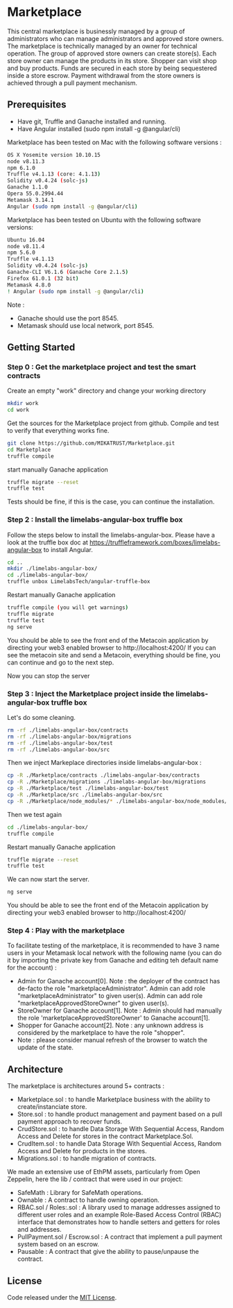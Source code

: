 # Marketplace

This central marketplace is businessly managed by a group of administrators who can manage administrators and approved store owners. The marketplace is technically managed by an owner for technical operation. The group of approved store owners can create store(s). Each store owner can manage the products in its store. Shopper can visit shop and buy products. Funds are secured in each store by being sequestered inside a store escrow. Payment withdrawal from the store owners is achieved through a pull payment mechanism.

## Prerequisites
* Have git, Truffle and Ganache installed and running.
* Have Angular installed (sudo npm install -g @angular/cli)

Marketplace has been tested on Mac with the following software versions :
```sh
OS X Yosemite version 10.10.15
node v8.11.3
npm 6.1.0
Truffle v4.1.13 (core: 4.1.13)
Solidity v0.4.24 (solc-js)
Ganache 1.1.0
Opera 55.0.2994.44
Metamask 3.14.1
Angular (sudo npm install -g @angular/cli)
```

Marketplace has been tested on Ubuntu with the following software versions:
```sh
Ubuntu 16.04
node v8.11.4
npm 5.6.0
Truffle v4.1.13
Solidity v0.4.24 (solc-js)
Ganache-CLI V6.1.6 (Ganache Core 2.1.5)
Firefox 61.0.1 (32 bit)
Metamask 4.8.0
! Angular (sudo npm install -g @angular/cli)
```

Note :
* Ganache should use the port 8545.
* Metamask should use local network, port 8545.


## Getting Started
### Step 0 : Get the marketplace project and test the smart contracts
Create an empty "work" directory and change your working directory
```sh
mkdir work
cd work
```
Get the sources for the Marketplace project from github.
Compile and test to verify that everything works fine.
```sh
git clone https://github.com/MIKATRUST/Marketplace.git
cd Marketplace
truffle compile
```
start manually Ganache application
```sh
truffle migrate --reset
truffle test
```
Tests should be fine, if this is the case, you can continue the installation.

### Step 2 : Install the limelabs-angular-box truffle box
Follow the steps below to install the limelabs-angular-box. Please have a look at the truffle box doc at  https://truffleframework.com/boxes/limelabs-angular-box to install Angular.
```sh
cd ..
mkdir ./limelabs-angular-box/
cd ./limelabs-angular-box/
truffle unbox LimelabsTech/angular-truffle-box
```
Restart manually Ganache application
```sh
truffle compile (you will get warnings)
truffle migrate
truffle test
ng serve
```
You should be able to see the front end of the Metacoin application by directing your web3 enabled browser to http://localhost:4200/
If you can see the metacoin site and send a Metacoin, everything should be fine, you can continue and go to the next step.

Now you can stop the server

### Step 3 : Inject the Marketplace project inside the limelabs-angular-box truffle box
Let's do some cleaning.
```sh
rm -rf ./limelabs-angular-box/contracts
rm -rf ./limelabs-angular-box/migrations
rm -rf ./limelabs-angular-box/test
rm -rf ./limelabs-angular-box/src
```
Then we inject Markeplace directories inside limelabs-angular-box :
```sh
cp -R ./Marketplace/contracts ./limelabs-angular-box/contracts
cp -R ./Marketplace/migrations ./limelabs-angular-box/migrations
cp -R ./Marketplace/test ./limelabs-angular-box/test
cp -R ./Marketplace/src ./limelabs-angular-box/src
cp -R ./Marketplace/node_modules/* ./limelabs-angular-box/node_modules/
```
Then we test again
```sh
cd ./limelabs-angular-box/
truffle compile
```
Restart manually Ganache application
```sh
truffle migrate --reset
truffle test
```
We can now start the server.
```sh
ng serve
```
You should be able to see the front end of the Metacoin application by directing your web3 enabled browser to http://localhost:4200/

### Step 4 : Play with the marketplace
To facilitate testing of the marketplace, it is recommended to have 3 name users in your Metamask local network with the following name (you can do it by importing the private key from Ganache and editing teh default name for the account) :
* Admin for Ganache account[0]. Note : the deployer of the contract has de-facto the role "marketplaceAdministrator". Admin can add role "marketplaceAdministrator" to given user(s). Admin can add role "marketplaceApprovedStoreOwner" to given user(s).
* StoreOwner for Ganache account[1]. Note : Admin should had manually the role 'marketplaceApprovedStoreOwner' to Ganache account[1].
* Shopper for Ganache account[2]. Note : any unknown address is considered by the marketplace to have the role "shopper".
* Note : please consider manual refresh of the browser to watch the update of the state.

## Architecture
The marketplace is architectures around 5+ contracts :
* Marketplace.sol : to handle Marketplace business with the ability to create/instanciate store.
* Store.sol : to handle product management and payment based on a pull payment approach to recover funds.
* CrudStore.sol : to handle Data Storage With Sequential Access, Random Access and Delete for stores in the contract Marketplace.Sol.
* CrudItem.sol : to handle Data Storage With Sequential Access, Random Access and Delete for products in the stores.
* Migrations.sol : to handle migration of contracts.

We made an extensive use of EthPM assets, particularly from Open Zeppelin, here the lib / contract that were used in our project:
* SafeMath : Library for SafeMath operations.
* Ownable : A contract to handle owning operation.
* RBAC.sol / Roles:.sol : A library used to manage addresses assigned to different user roles and an example Role-Based Access Control (RBAC) interface that demonstrates how to handle setters and getters for roles and addresses.
* PullPayment.sol / Escrow.sol : A contract that implement a pull payment system based on an escrow.
* Pausable : A contract that give the ability to pause/unpause the contract.

## License
Code released under the [MIT License](https://github.com/OpenZeppelin/openzeppelin-solidity/blob/master/LICENSE).

